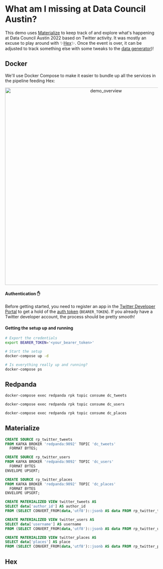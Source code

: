 # What am I missing at Data Council Austin?

This demo uses [Materialize](https://materialize.com/docs/) to keep track of and explore what's happening at Data Council Austin 2022 based on Twitter activity. It was mostly an excuse to play around with :sparkles:[Hex](https://hex.tech/):sparkles:. Once the event is over, it can be adjusted to track something else with some tweaks to the [data generator](./data-generator/README.md#twitter-data-generator))!

## Docker

We'll use Docker Compose to make it easier to bundle up all the services in the pipeline feeding Hex:

<p align="center">
<img width="650" alt="demo_overview" src="https://user-images.githubusercontent.com/23521087/159373277-9d16f680-c368-4194-b5fb-83a779e75c76.png">
</p>

#### Authentication :raised_hand:

Before getting started, you need to register an app in the [Twitter Developer Portal](https://developer.twitter.com/en/portal/dashboard) to get a hold of the [auth token](https://developer.twitter.com/en/docs/authentication/oauth-2-0/application-only) (`BEARER_TOKEN`). If you already have a Twitter developer account, the process should be pretty smooth!

#### Getting the setup up and running

```bash
# Export the credentials
export BEARER_TOKEN='<your_bearer_token>'

# Start the setup
docker-compose up -d

# Is everything really up and running?
docker-compose ps
```

## Redpanda

```bash
docker-compose exec redpanda rpk topic consume dc_tweets

docker-compose exec redpanda rpk topic consume dc_users

docker-compose exec redpanda rpk topic consume dc_places
```

## Materialize

```sql
CREATE SOURCE rp_twitter_tweets
FROM KAFKA BROKER 'redpanda:9092' TOPIC 'dc_tweets'
  FORMAT BYTES;

CREATE SOURCE rp_twitter_users
FROM KAFKA BROKER 'redpanda:9092' TOPIC 'dc_users'
  FORMAT BYTES
ENVELOPE UPSERT;

CREATE SOURCE rp_twitter_places
FROM KAFKA BROKER 'redpanda:9092' TOPIC 'dc_places'
  FORMAT BYTES
ENVELOPE UPSERT;
```

```sql
CREATE MATERIALIZED VIEW twitter_tweets AS
SELECT data['author_id'] AS author_id
FROM (SELECT CONVERT_FROM(data,'utf8')::jsonb AS data FROM rp_twitter_tweets);

CREATE MATERIALIZED VIEW twitter_users AS
SELECT data['username'] AS username
FROM (SELECT CONVERT_FROM(data,'utf8')::jsonb AS data FROM rp_twitter_users);

CREATE MATERIALIZED VIEW twitter_places AS
SELECT data['places'] AS place
FROM (SELECT CONVERT_FROM(data,'utf8')::jsonb AS data FROM rp_twitter_places);
```

## Hex

